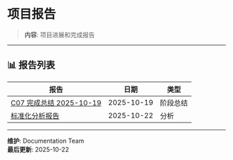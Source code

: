 # 项目报告

> **内容**: 项目进展和完成报告

---

## 📊 报告列表

| 报告 | 日期 | 类型 |
|------|------|------|
| [C07 完成总结 2025-10-19](../C07_PROCESS_完成总结_2025_10_19.md) | 2025-10-19 | 阶段总结 |
| [标准化分析报告](../analysis/C07_STANDARDIZATION_ANALYSIS_2025_10_22.md) | 2025-10-22 | 分析 |

---

**维护**: Documentation Team  
**最后更新**: 2025-10-22
